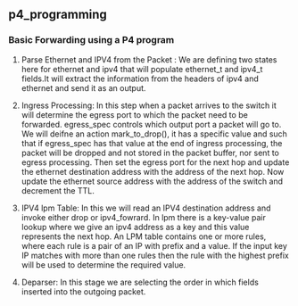 ## p4_programming
### Basic Forwarding using a P4 program 
1. Parse Ethernet and IPV4 from the Packet :
		We are defining two states here for ethernet and ipv4 that will populate ethernet_t and ipv4_t fields.It will extract the information from the headers of ipv4 and ethernet and send it as an output.
 
2.   Ingress Processing:
		In this step when a packet arrives to the switch it will determine the egress port to which the packet need to be forwarded. egress_spec controls which output port a packet will go to. We will deifne an action mark_to_drop(), it has a specific value and such that if egress_spec has that value at the end of ingress processing, the packet will be dropped and not stored in the packet buffer, nor sent to egress processing. Then set the egress port for the next hop and update the ethernet destination address with the address of the next hop. Now update the ethernet source address with the address of the switch and decrement the TTL.
		
3.	 IPV4 lpm Table: 
	 	In this we will read an IPV4 destination address and invoke either drop or ipv4_fowrard. In lpm there is a key-value pair lookup where we give an ipv4 address as a key and this value represents the next hop. An LPM table contains one or more rules, where each rule is a pair of an IP with prefix and a value. If the input key IP matches with more than one rules then the rule with the highest prefix will be used to determine the required value.
  
4.	 Deparser: 
	 	In this stage we are selecting the order in which fields inserted into the outgoing packet.
